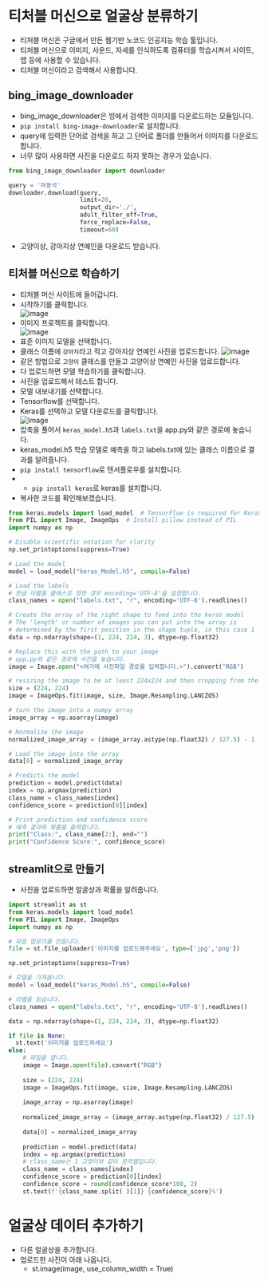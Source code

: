 # 티처블 머신으로 얼굴상 분류하기
* 티처블 머신은 구글에서 만든 웹기반 노코드 인공지능 학습 툴입니다.
* 티처블 머신으로 이미지, 사운드, 자세를 인식하도록 컴퓨터를 학습시켜서 사이트, 앱 등에 사용할 수 있습니다.
* 티처블 머신이라고 검색해서 사용합니다.

## bing_image_downloader
* bing_image_downloader은 빙에서 검색한 이미지를 다운로드하는 모듈입니다.
* ```pip install bing-image-downloader```로 설치합니다.
* query에 입력한 단어로 검색을 하고 그 단어로 폴더를 만들어서 이미지를 다운로드 합니다.
* 너무 많이 사용하면 사진을 다운로드 하지 못하는 경우가 있습니다.
```python
from bing_image_downloader import downloader

query = '마동석'
downloader.download(query, 
                    limit=20,  
                    output_dir='./', 
                    adult_filter_off=True, 
                    force_replace=False, 
                    timeout=60)
```

* 고양이상, 강아지상 연예인을 다운로드 받습니다.

## 티처블 머신으로 학습하기
* 티처블 머신 사이트에 들어갑니다.
* 시작하기를 클릭합니다.   
![image](https://github.com/jerrytohub/python-ai/assets/127598703/a67a02c2-8b3b-4657-ad39-fe73fc9f0bd7)
* 이미지 프로젝트를 클릭합니다.   
![image](https://github.com/jerrytohub/python-ai/assets/127598703/db9fb97c-8130-4f83-915c-d53baa5c2665)
* 표준 이미지 모델을 선택합니다.
* 클래스 이름에 ```강아지```라고 적고 강아지상 연예인 사진을 업로드합니다.
![image](https://github.com/jerrytohub/python-ai/assets/127598703/26ece3ce-c9fa-4e9d-b1ac-232c1fecab2b)
* 같은 방법으로 ```고양이``` 클래스를 만들고 고양이상 연예인 사진을 업로드합니다.
* 다 업로드하면 모델 학습하기를 클릭합니다.
* 사진을 업로드해서 테스트 합니다.
* 모델 내보내기를 선택합니다.
* Tensorflow를 선택합니다.
* Keras를 선택하고 모델 다운로드를 클릭합니다.   
![image](https://github.com/jerrytohub/python-ai/assets/127598703/ff6835da-d4c3-4589-9474-5ae43fe5df5c)
* 압축을 풀어서 ```keras_model.h5```과 ```labels.txt```을 app.py와 같은 경로에 놓습니다.
* keras_model.h5 학습 모델로 예측을 하고 labels.txt에 있는 클래스 이름으로 결과를 알려줍니다.
* ```pip install tensorflow```로 텐서플로우를 설치합니다.
* * ```pip install keras```로 keras를 설치합니다.
* 복사한 코드를 확인해보겠습니다.
```python
from keras.models import load_model  # TensorFlow is required for Keras to work
from PIL import Image, ImageOps  # Install pillow instead of PIL
import numpy as np

# Disable scientific notation for clarity
np.set_printoptions(suppress=True)

# Load the model
model = load_model("keras_Model.h5", compile=False)

# Load the labels
# 한글 이름을 클래스로 정한 경우 encoding='UTF-8'을 설정합니다.
class_names = open("labels.txt", "r", encoding='UTF-8').readlines()

# Create the array of the right shape to feed into the keras model
# The 'length' or number of images you can put into the array is
# determined by the first position in the shape tuple, in this case 1
data = np.ndarray(shape=(1, 224, 224, 3), dtype=np.float32)

# Replace this with the path to your image
# app.py와 같은 경로에 사진을 놓습니다.
image = Image.open("<여기에 사진파일 경로를 입력합니다.>").convert("RGB")

# resizing the image to be at least 224x224 and then cropping from the center
size = (224, 224)
image = ImageOps.fit(image, size, Image.Resampling.LANCZOS)

# turn the image into a numpy array
image_array = np.asarray(image)

# Normalize the image
normalized_image_array = (image_array.astype(np.float32) / 127.5) - 1

# Load the image into the array
data[0] = normalized_image_array

# Predicts the model
prediction = model.predict(data)
index = np.argmax(prediction)
class_name = class_names[index]
confidence_score = prediction[0][index]

# Print prediction and confidence score
# 예측 결과와 확률을 출력합니다.
print("Class:", class_name[2:], end="")
print("Confidence Score:", confidence_score)
```

## streamlit으로 만들기
* 사진을 업로드하면 얼굴상과 확률을 알려줍니다.
```python
import streamlit as st
from keras.models import load_model
from PIL import Image, ImageOps  
import numpy as np

# 파일 업로더를 만듭니다.
file = st.file_uploader('이미지를 업로드해주세요', type=['jpg','png'])

np.set_printoptions(suppress=True)

# 모델을 가져옵니다.
model = load_model("keras_Model.h5", compile=False)

# 라벨을 읽습니다.
class_names = open("labels.txt", "r", encoding='UTF-8').readlines()

data = np.ndarray(shape=(1, 224, 224, 3), dtype=np.float32)

if file is None:
  st.text('이미지를 업로드하세요')
else:   
    # 파일을 엽니다.
    image = Image.open(file).convert("RGB")
    
    size = (224, 224)
    image = ImageOps.fit(image, size, Image.Resampling.LANCZOS)
   
    image_array = np.asarray(image)  
    
    normalized_image_array = (image_array.astype(np.float32) / 127.5) - 1
   
    data[0] = normalized_image_array
    
    prediction = model.predict(data)
    index = np.argmax(prediction)
    # class_name는 1 고양이와 같이 문자열입니다.
    class_name = class_names[index]
    confidence_score = prediction[0][index]  
    confidence_score = round(confidence_score*100, 2)
    st.text(f'{class_name.split( )[1]} {confidence_score}%')
```

# 얼굴상 데이터 추가하기
* 다른 얼굴상을 추가합니다.
* 업로드한 사진이 아래 나옵니다.
  * st.image(image, use_column_width = True) 
